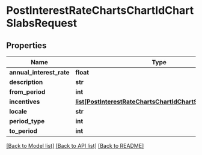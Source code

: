 # PostInterestRateChartsChartIdChartSlabsRequest

## Properties
Name | Type | Description | Notes
------------ | ------------- | ------------- | -------------
**annual_interest_rate** | **float** |  | [optional] 
**description** | **str** |  | [optional] 
**from_period** | **int** |  | [optional] 
**incentives** | [**list[PostInterestRateChartsChartIdChartSlabsIncentives]**](PostInterestRateChartsChartIdChartSlabsIncentives.md) |  | [optional] 
**locale** | **str** |  | [optional] 
**period_type** | **int** |  | [optional] 
**to_period** | **int** |  | [optional] 

[[Back to Model list]](../README.md#documentation-for-models) [[Back to API list]](../README.md#documentation-for-api-endpoints) [[Back to README]](../README.md)

